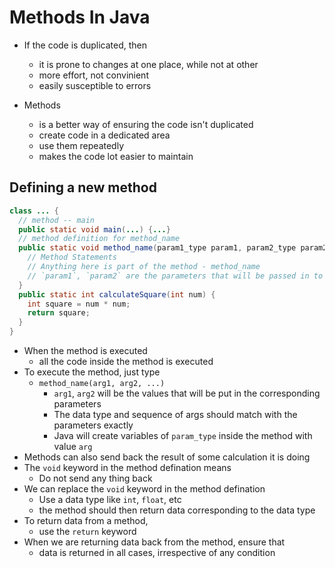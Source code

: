 # Methods In Java

- If the code is duplicated, then

  - it is prone to changes at one place, while not at other
  - more effort, not convinient
  - easily susceptible to errors

- Methods
  - is a better way of ensuring the code isn't duplicated
  - create code in a dedicated area
  - use them repeatedly
  - makes the code lot easier to maintain

## Defining a new method

```java
class ... {
  // method -- main
  public static void main(...) {...}
  // method definition for method_name
  public static void method_name(param1_type param1, param2_type param2, ...) {
    // Method Statements
    // Anything here is part of the method - method_name
    // `param1`, `param2` are the parameters that will be passed in to the method
  }
  public static int calculateSquare(int num) {
    int square = num * num;
    return square;
  }
}
```

- When the method is executed
  - all the code inside the method is executed
- To execute the method, just type
  - `method_name(arg1, arg2, ...)`
    - `arg1`, `arg2` will be the values that will be put in the corresponding parameters
    - The data type and sequence of args should match with the parameters exactly
    - Java will create variables of `param_type` inside the method with value `arg`
- Methods can also send back the result of some calculation it is doing
- The `void` keyword in the method defination means
  - Do not send any thing back
- We can replace the `void` keyword in the method defination
  - Use a data type like `int`, `float`, etc
  - the method should then return data corresponding to the data type
- To return data from a method,
  - use the `return` keyword
- When we are returning data back from the method, ensure that
  - data is returned in all cases, irrespective of any condition
